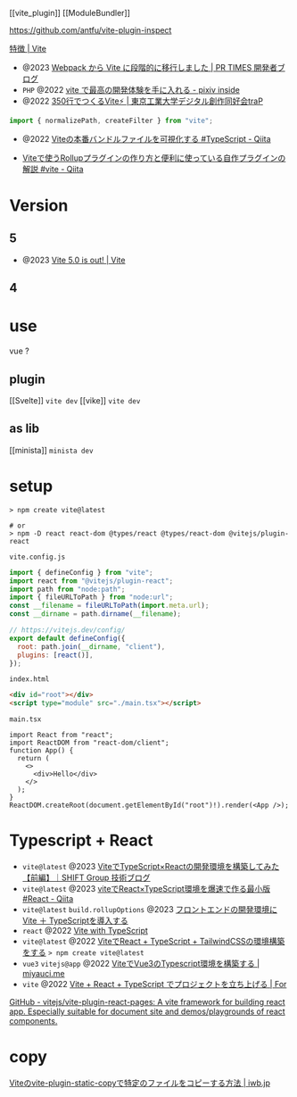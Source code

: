 [[vite_plugin]]
[[ModuleBundler]]

https://github.com/antfu/vite-plugin-inspect

[特徴 | Vite](https://ja.vitejs.dev/guide/features.html)

- @2023 [Webpack から Vite に段階的に移行しました | PR TIMES 開発者ブログ](https://developers.prtimes.jp/2023/02/08/migrate-from-webpack-to-vite/)
- `PHP` @2022 [vite で最高の開発体験を手に入れる - pixiv inside](https://inside.pixiv.blog/2022/07/21/103000)
- @2022 [350行でつくるVite⚡ | 東京工業大学デジタル創作同好会traP](https://trap.jp/post/1549/)

```ts
import { normalizePath, createFilter } from "vite";
```

- @2022 [Viteの本番バンドルファイルを可視化する #TypeScript - Qiita](https://qiita.com/KokiSakano/items/bda906acdd95e8923b03)

- [Viteで使うRollupプラグインの作り方と便利に使っている自作プラグインの解説 #vite - Qiita](https://qiita.com/NanimonoDaemon/items/26e075d20451bd2a00ae)

# Version

## 5

- @2023 [Vite 5.0 is out! | Vite](https://vitejs.dev/blog/announcing-vite5?ref=storybookblog.ghost.io)

## 4

# use

vue ?

## plugin

[[Svelte]] `vite dev`
[[vike]] `vite dev`

## as lib

[[minista]] `minista dev`

# setup

```
> npm create vite@latest

# or
> npm -D react react-dom @types/react @types/react-dom @vitejs/plugin-react
```

`vite.config.js`

```js
import { defineConfig } from "vite";
import react from "@vitejs/plugin-react";
import path from "node:path";
import { fileURLToPath } from "node:url";
const __filename = fileURLToPath(import.meta.url);
const __dirname = path.dirname(__filename);

// https://vitejs.dev/config/
export default defineConfig({
  root: path.join(__dirname, "client"),
  plugins: [react()],
});
```

`index.html`

```html
<div id="root"></div>
<script type="module" src="./main.tsx"></script>
```

`main.tsx`

```tsx
import React from "react";
import ReactDOM from "react-dom/client";
function App() {
  return (
    <>
      <div>Hello</div>
    </>
  );
}
ReactDOM.createRoot(document.getElementById("root")!).render(<App />);
```

# Typescript + React

- `vite@latest` @2023 [ViteでTypeScript×Reactの開発環境を構築してみた【前編】｜SHIFT Group 技術ブログ](https://note.com/shift_tech/n/n9c5fcd207680)
- `vite@latest` @2023 [viteでReact×TypeScript環境を爆速で作る最小版 #React - Qiita](https://qiita.com/teradonburi/items/fcdd900adb069811bfda)
- `vite@latest` `build.rollupOptions` @2023 [フロントエンドの開発環境にVite ＋ TypeScriptを導入する](https://designsupply-web.com/media/programming/7578/)
- `react` @2022 [Vite with TypeScript](https://www.robinwieruch.de/vite-typescript/)
- `vite@latest` @2022 [ViteでReact + TypeScript + TailwindCSSの環境構築をする](https://zenn.dev/sikkim/articles/93bf99d8588e68)
  `> npm create vite@latest`
- `vue3` `vitejs@app` @2022 [ViteでVue3のTypescript環境を構築する | miyauci.me](https://miyauchi.dev/ja/posts/vite-vue3-typescript/)
- `vite` @2022 [Vite + React + TypeScript でプロジェクトを立ち上げる | For](https://for.kobayashiii.dev/articles/9jv5qclmgm7k)

[GitHub - vitejs/vite-plugin-react-pages: A vite framework for building react app. Especially suitable for document site and demos/playgrounds of react components.](https://github.com/vitejs/vite-plugin-react-pages)

# copy

[Viteのvite-plugin-static-copyで特定のファイルをコピーする方法 | iwb.jp](https://iwb.jp/vite-plugin-static-copy-npm-run-build-config/)

